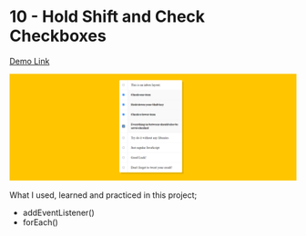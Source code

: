 # 10 - Hold Shift and Check Checkboxes

[Demo Link](https://htmlpreview.github.io/?https://github.com/HakanOzdemir85/5_JavaScript-30-Days-Challenge/blob/main/10%20-%20Hold%20Shift%20and%20Check%20Checkboxes/index.html)

![This is an image](https://github.com/HakanOzdemir85/5_JavaScript-30-Days-Challenge/blob/main/10%20-%20Hold%20Shift%20and%20Check%20Checkboxes/screenshot.png)

What I used, learned and practiced in this project;

- addEventListener()
- forEach()

